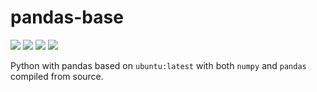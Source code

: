 # pandas-base

[![](https://img.shields.io/github/license/edwintye/pandas-base.svg)]()
[![](https://images.microbadger.com/badges/version/edwintye/pandas-base.svg)](https://microbadger.com/images/edwintye/pandas-base "Get your own version badge on microbadger.com")
[![](https://images.microbadger.com/badges/image/edwintye/pandas-base.svg)](https://microbadger.com/images/edwintye/pandas-base "Get your own image badge on microbadger.com")
[![](https://img.shields.io/docker/automated/edwintye/pandas-base.svg)](https://hub.docker.com/r/edwintye/pandas-base/builds)

Python with pandas based on `ubuntu:latest` with both `numpy` and `pandas` compiled from source.
